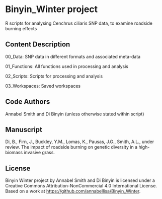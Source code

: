 # Binyin_Winter project

R scripts for analysing Cenchrus ciliaris SNP data, to examine roadside burning effects

## Content Description

00_Data: SNP data in different formats and associated meta-data

01_Functions: All functions used in processing and analysis

02_Scripts: Scripts for processing and analysis

03_Workspaces: Saved workspaces

## Code Authors

Annabel Smith and Di Binyin (unless otherwise stated within script)

## Manuscript

Di, B., Firn, J., Buckley, Y.M., Lomas, K., Pausas, J.G., Smith, A.L., under review. The impact of roadside burning on genetic diversity in a high-biomass invasive grass.

## License

Binyin Winter project by Annabel Smith and Di Binyin is licensed under a Creative Commons Attribution-NonCommercial 4.0 International License.
Based on a work at https://github.com/annabellisa/Binyin_Winter.